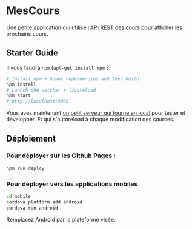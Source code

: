 # MesCours

Une petite application qui utilise l'[API REST des cours](https://github.com/KIClubinfo/EDTAPI) pour afficher les prochains cours.

## Starter Guide

Il vous faudra `npm` (`apt-get install npm` ?)

```bash
# Install npm + bower dependencies and then build
npm install
# Launch the watcher + livereload
npm start
# http://localhost:8000
```

Vous avez maintenant [un petit serveur qui tourne en local](http://localhost:8000) pour tester et développer.
Et qui s'autoreload à chaque modification des sources.

## Déploiement

### Pour déployer sur les Github Pages :

```bash
npm run deploy
```

### Pour déployer vers les applications mobiles

```bash
cd mobile
cordova platform add android
cordova run android
```

Remplacez Android par la plateforme visée.

